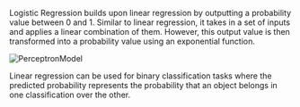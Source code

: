 Logistic Regression builds upon linear regression by outputting a probability value between 0 and 1. Similar to linear regression, it takes in a set of inputs and applies a linear combination of them. However, this output value is then transformed into a probability value using an exponential function.

![PerceptronModel](https://www.saedsayad.com/images/LogReg_1.png)

Linear regression can be used for binary classification tasks where the predicted probability represents the probability that an object belongs in one classification over the other.
